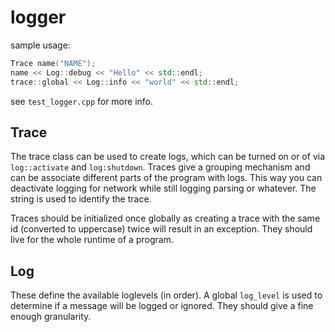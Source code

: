 # logger

sample usage:
```cpp
Trace name("NAME");
name << Log::debug << "Hello" << std::endl;
trace::global << Log::info << "world" << std::endl;
```

see `test_logger.cpp` for more info.

## Trace
The trace class can be used to create logs, which can be turned on or of via
`log::activate` and `log:shutdown`. Traces give a grouping mechanism and can be
associate different parts of the program with logs. This way you can deactivate
logging for network while still logging parsing or whatever. The string is used
to identify the trace.

Traces should be initialized once globally as creating a trace with the same
id (converted to uppercase) twice will result in an exception. They should live
for the whole runtime of a program.

## Log
These define the available loglevels (in order). A global `log_level` is used to
determine if a message will be logged or ignored. They should give a fine enough
granularity.

